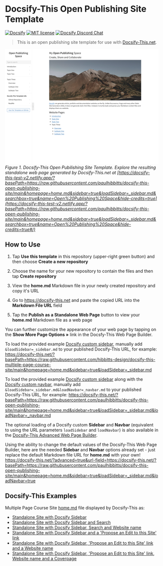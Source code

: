 # Docsify-This Open Publishing Site Template

[![Docsify](https://img.shields.io/npm/v/docsify?label=docsify)](https://docsify.js.org/)
[![MIT license](https://img.shields.io/badge/License-MIT-blue.svg)](https://github.com/hibbitts-design/docsify-open-course-starter-kit/blob/main/LICENSE)
<a href="https://discord.gg/zT8eS8ZG">
    <img src="https://img.shields.io/badge/chat-on%20discord-7289DA.svg" alt="Docsify Discord Chat" />
</a>

> This is an open publishing site template for use with [Docsify-This.net](https://docsify-this.net/#/).

![Docsify-This Open Publishing Site Template](screenshot.png)
_Figure 1. Docsify-This Open Pubilishing Site Template. Explore the resulting standalone web page generated by Docsify-This.net at [https://docsify-this-test-v2.netlify.app/?basePath=https://raw.githubusercontent.com/paulhibbitts/docsify-this-open-publishing-site/main&homepage=home.md&sidebar=true&loadSidebar=_sidebar.md&searchbox=true&name=Open%20Publishing%20Space&hide-credits=true](https://docsify-this-test-v2.netlify.app/?basePath=https://raw.githubusercontent.com/paulhibbitts/docsify-this-open-publishing-site/main&homepage=home.md&sidebar=true&loadSidebar=_sidebar.md&searchbox=true&name=Open%20Publishing%20Space&hide-credits=true#/)_

How to Use
---

1. Tap **Use this template** in this repository (upper-right green button) and then choose **Create a new repository**

2. Choose the name for your new repository to contain the files and then tap **Create repository**

3. View the **home.md** Markdown file in your newly created repository and copy it's URL

4. Go to https://docsify-this.net and paste the copied URL into the **Markdown File URL** field

5. Tap the **Publish as a Standalone Web Page** button to view your **home.md** Markdown file as a web page 

You can further customize the appearance of your web page by tapping on the **Show More Page Options »** link in the Docsfy-This Web Page Builder.

To load the provided example [Docsify custom sidebar](https://docsify.js.org/#/more-pages?id=sidebar), manually add `&loadSidebar=_sidebar.md` to your published Docsify-This URL, for example:
https://docsify-this.net/?basePath=https://raw.githubusercontent.com/hibbitts-design/docsify-this-multiple-page-course-site/main&homepage=home.md&sidebar=true&loadSidebar=_sidebar.md

To load the provided example [Docsify custom sidebar](https://docsify.js.org/#/more-pages?id=sidebar) along with the [Docsify custom navbar](https://docsify.js.org/#/custom-navbar?id=custom-navbar), manually add `&loadSidebar=_sidebar.md&loadNavbar=_navbar.md` to your published Docsify-This URL, for example:
https://docsify-this.net/?basePath=https://raw.githubusercontent.com/paulhibbitts/docsify-this-open-publishing-site/main&homepage=home.md&sidebar=true&loadSidebar=_sidebar.md&loadNavbar=_navbar.md

The optional loading of a Docsify custom **Sidebar** and **Navbar** (equivalent to using the URL parameters `loadSidebar` and `loadNavbar`) is also available in the [Docsify-This Advanced Web Page Builder](https://docsify-this.net/?advanced=true).  

Using the ability to change the default values of the Docsify-This Web Page Builder, here are the needed **Sidebar** and **Navbar** options already set - just replace the default Markdown file URL for **home.md** with your own! https://docsify-this.net/?advanced=true&url-field=https://docsify-this.net/?basePath=https://raw.githubusercontent.com/paulhibbitts/docsify-this-open-publishing-site/main&homepage=home.md&sidebar=true&loadSidebar=_sidebar.md&loadNavbar=true

Docsify-This Examples
---

Multiple Page Course Site [home.md](https://github.com/paulhibbitts/docsify-this-open-publishing-site/blob/main/home.md) file displayed by Docsify-This as: 
* [Standalone Site with Docsify Sidebar](https://docsify-this-test-v2.netlify.app/?basePath=https://raw.githubusercontent.com/paulhibbitts/docsify-this-open-publishing-site/main&homepage=home.md&sidebar=true&loadSidebar=_sidebar.md&hide-credits=true "Docsify-This Multiple Page Course Site - Standalone Site with Docsify Sidebar")  
* [Standalone Site with Docsify Sidebar and Search](https://docsify-this-test-v2.netlify.app/?basePath=https://raw.githubusercontent.com/paulhibbitts/docsify-this-open-publishing-site/main&homepage=home.md&sidebar=true&loadSidebar=_sidebar.md&searchbox=true&hide-credits=true "Docsify-This Multiple Page Course Site - Standalone Site with Docsify Sidebar and Search")  
* [Standalone Site with Docsify Sidebar, Search and Website name](https://docsify-this-test-v2.netlify.app/?basePath=https://raw.githubusercontent.com/paulhibbitts/docsify-this-open-publishing-site/main&homepage=home.md&sidebar=true&loadSidebar=_sidebar.md&searchbox=true&name=Open%20Publishing%20Space&hide-credits=true "Docsify-This Multiple Page Course Site - Standalone Site with Docsify Sidebar and Search")  
* [Standalone Site with Docsify Sidebar and a 'Propose an Edit to this Site' link](https://docsify-this-test-v2.netlify.app/?basePath=https://raw.githubusercontent.com/paulhibbitts/docsify-this-open-publishing-site/main&homepage=home.md&edit-link=https://github.com/paulhibbitts/docsify-this-open-publishing-site/blob/main&sidebar=true&loadSidebar=_sidebar.md&hide-credits=true "Docsify-This Multiple Page Course Site - Standalone Site with Docsify Sidebar and a 'Propose an Edit to this Site' link")
* [Standalone Site with Docsify Sidebar, 'Propose an Edit to this Site' link and a Website name](https://docsify-this-test-v2.netlify.app/?basePath=https://raw.githubusercontent.com/paulhibbitts/docsify-this-open-publishing-site/main&homepage=home.md&edit-link=https://github.com/paulhibbitts/docsify-this-open-publishing-site/blob/main&sidebar=true&loadSidebar=_sidebar.md&name=Open%20Publishing%20Space&hide-credits=true "Docsify-This Multiple Page Course Site - Standalone Site with Docsify Sidebar, 'Propose an Edit to this Site' link and a Website name")
* [Standalone Site with Docsify Sidebar, 'Propose an Edit to this Site' link, Website name and a Coverpage](https://docsify-this-test-v2.netlify.app/?basePath=https://raw.githubusercontent.com/paulhibbitts/docsify-this-open-publishing-site/main&homepage=home.md&edit-link=https://github.com/paulhibbitts/docsify-this-open-publishing-site/blob/main&sidebar=true&loadSidebar=_sidebar.md&coverpage=_coverpage.md&name=Open%20Publishing%20Space&hide-credits=true "Docsify-This Multiple Page Course Site - tandalone Site with Docsify Sidebar, 'Propose an Edit to this Site' link , Website name and a Coverpage")
